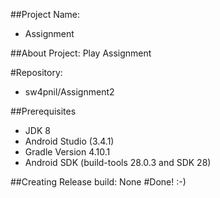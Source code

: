 ##Project Name:
* Assignment

##About Project:
Play Assignment

#Repository: 
* sw4pnil/Assignment2

##Prerequisites
* JDK 8
* Android Studio (3.4.1)
* Gradle Version 4.10.1
* Android SDK (build-tools 28.0.3 and SDK 28)

##Creating Release build:
None
#Done! :-)

